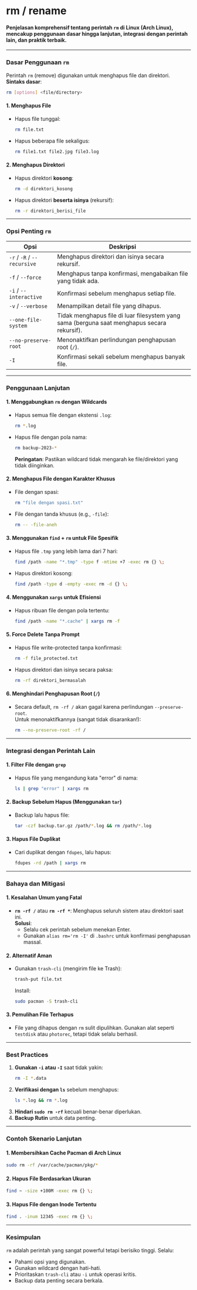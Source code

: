 # rm / rename

#### Penjelasan komprehensif tentang perintah `rm` di Linux (Arch Linux), mencakup penggunaan dasar hingga lanjutan, integrasi dengan perintah lain, dan praktik terbaik.

---

### **Dasar Penggunaan `rm`**

Perintah `rm` (remove) digunakan untuk menghapus file dan direktori.  
**Sintaks dasar**:

```bash
rm [options] <file/directory>
```

#### **1. Menghapus File**

- Hapus file tunggal:
  ```bash
  rm file.txt
  ```
- Hapus beberapa file sekaligus:
  ```bash
  rm file1.txt file2.jpg file3.log
  ```

#### **2. Menghapus Direktori**

- Hapus direktori **kosong**:
  ```bash
  rm -d direktori_kosong
  ```
- Hapus direktori **beserta isinya** (rekursif):
  ```bash
  rm -r direktori_berisi_file
  ```

---

### **Opsi Penting `rm`**

| Opsi                        | Deskripsi                                                                                   |
| --------------------------- | ------------------------------------------------------------------------------------------- |
| `-r` / `-R` / `--recursive` | Menghapus direktori dan isinya secara rekursif.                                             |
| `-f` / `--force`            | Menghapus tanpa konfirmasi, mengabaikan file yang tidak ada.                                |
| `-i` / `--interactive`      | Konfirmasi sebelum menghapus setiap file.                                                   |
| `-v` / `--verbose`          | Menampilkan detail file yang dihapus.                                                       |
| `--one-file-system`         | Tidak menghapus file di luar filesystem yang sama (berguna saat menghapus secara rekursif). |
| `--no-preserve-root`        | Menonaktifkan perlindungan penghapusan root (`/`).                                          |
| `-I`                        | Konfirmasi sekali sebelum menghapus banyak file.                                            |

---

### **Penggunaan Lanjutan**

#### **1. Menggabungkan `rm` dengan Wildcards**

- Hapus semua file dengan ekstensi `.log`:
  ```bash
  rm *.log
  ```
- Hapus file dengan pola nama:
  ```bash
  rm backup-2023-*
  ```
  **Peringatan**: Pastikan wildcard tidak mengarah ke file/direktori yang tidak diinginkan.

#### **2. Menghapus File dengan Karakter Khusus**

- File dengan spasi:
  ```bash
  rm "file dengan spasi.txt"
  ```
- File dengan tanda khusus (e.g., `-file`):
  ```bash
  rm -- -file-aneh
  ```

#### **3. Menggunakan `find` + `rm` untuk File Spesifik**

- Hapus file `.tmp` yang lebih lama dari 7 hari:
  ```bash
  find /path -name "*.tmp" -type f -mtime +7 -exec rm {} \;
  ```
- Hapus direktori kosong:
  ```bash
  find /path -type d -empty -exec rm -d {} \;
  ```

#### **4. Menggunakan `xargs` untuk Efisiensi**

- Hapus ribuan file dengan pola tertentu:
  ```bash
  find /path -name "*.cache" | xargs rm -f
  ```

#### **5. Force Delete Tanpa Prompt**

- Hapus file write-protected tanpa konfirmasi:
  ```bash
  rm -f file_protected.txt
  ```
- Hapus direktori dan isinya secara paksa:
  ```bash
  rm -rf direktori_bermasalah
  ```

#### **6. Menghindari Penghapusan Root (`/`)**

- Secara default, `rm -rf /` akan gagal karena perlindungan `--preserve-root`.  
  Untuk menonaktifkannya (sangat tidak disarankan!):
  ```bash
  rm --no-preserve-root -rf /
  ```

---

### **Integrasi dengan Perintah Lain**

#### **1. Filter File dengan `grep`**

- Hapus file yang mengandung kata "error" di nama:
  ```bash
  ls | grep "error" | xargs rm
  ```

#### **2. Backup Sebelum Hapus (Menggunakan `tar`)**

- Backup lalu hapus file:
  ```bash
  tar -czf backup.tar.gz /path/*.log && rm /path/*.log
  ```

#### **3. Hapus File Duplikat**

- Cari duplikat dengan `fdupes`, lalu hapus:
  ```bash
  fdupes -rd /path | xargs rm
  ```

---

### **Bahaya dan Mitigasi**

#### **1. Kesalahan Umum yang Fatal**

- **`rm -rf /`** atau **`rm -rf *`**: Menghapus seluruh sistem atau direktori saat ini.  
  **Solusi**:
  - Selalu cek perintah sebelum menekan Enter.
  - Gunakan `alias rm='rm -I'` di `.bashrc` untuk konfirmasi penghapusan massal.

#### **2. Alternatif Aman**

- Gunakan `trash-cli` (mengirim file ke Trash):
  ```bash
  trash-put file.txt
  ```
  Install:
  ```bash
  sudo pacman -S trash-cli
  ```

#### **3. Pemulihan File Terhapus**

- File yang dihapus dengan `rm` sulit dipulihkan. Gunakan alat seperti `testdisk` atau `photorec`, tetapi tidak selalu berhasil.

---

### **Best Practices**

1. **Gunakan `-i` atau `-I`** saat tidak yakin:
   ```bash
   rm -I *.data
   ```
2. **Verifikasi dengan `ls`** sebelum menghapus:
   ```bash
   ls *.log && rm *.log
   ```
3. **Hindari `sudo rm -rf`** kecuali benar-benar diperlukan.
4. **Backup Rutin** untuk data penting.

---

### **Contoh Skenario Lanjutan**

#### **1. Membersihkan Cache Pacman di Arch Linux**

```bash
sudo rm -rf /var/cache/pacman/pkg/*
```

#### **2. Hapus File Berdasarkan Ukuran**

```bash
find ~ -size +100M -exec rm {} \;
```

#### **3. Hapus File dengan Inode Tertentu**

```bash
find . -inum 12345 -exec rm {} \;
```

---

### **Kesimpulan**

`rm` adalah perintah yang sangat powerful tetapi berisiko tinggi. Selalu:

- Pahami opsi yang digunakan.
- Gunakan wildcard dengan hati-hati.
- Prioritaskan `trash-cli` atau `-i` untuk operasi kritis.
- Backup data penting secara berkala.
